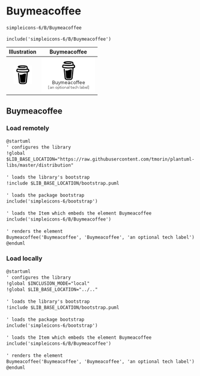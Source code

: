 # Buymeacoffee


```text
simpleicons-6/B/Buymeacoffee
```

```text
include('simpleicons-6/B/Buymeacoffee')
```



| Illustration | Buymeacoffee |
| :---: | :---: |
| ![illustration for Illustration](../../simpleicons-6/B/Buymeacoffee.png) | ![illustration for Buymeacoffee](../../simpleicons-6/B/Buymeacoffee.Local.png) |




## Buymeacoffee

### Load remotely
```plantuml
@startuml
' configures the library
!global $LIB_BASE_LOCATION="https://raw.githubusercontent.com/tmorin/plantuml-libs/master/distribution"

' loads the library's bootstrap
!include $LIB_BASE_LOCATION/bootstrap.puml

' loads the package bootstrap
include('simpleicons-6/bootstrap')

' loads the Item which embeds the element Buymeacoffee
include('simpleicons-6/B/Buymeacoffee')

' renders the element
Buymeacoffee('Buymeacoffee', 'Buymeacoffee', 'an optional tech label')
@enduml
```

### Load locally
```plantuml
@startuml
' configures the library
!global $INCLUSION_MODE="local"
!global $LIB_BASE_LOCATION="../.."

' loads the library's bootstrap
!include $LIB_BASE_LOCATION/bootstrap.puml

' loads the package bootstrap
include('simpleicons-6/bootstrap')

' loads the Item which embeds the element Buymeacoffee
include('simpleicons-6/B/Buymeacoffee')

' renders the element
Buymeacoffee('Buymeacoffee', 'Buymeacoffee', 'an optional tech label')
@enduml
```

